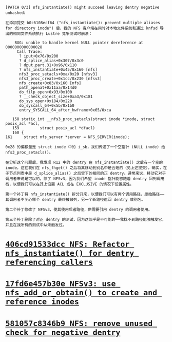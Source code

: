 `[PATCH 0/3] nfs_instantiate() might succeed leaving dentry negative unhashed`:
```
在添加提交 b0c6108ecf64 ("nfs_instantiate(): prevent multiple aliases for directory inode") 后，我的 NFS 客户端在同时对本地文件系统和通过 knfsd 导出的相同文件系统执行 Lustre 竞争测试时崩溃：

    BUG: unable to handle kernel NULL pointer dereference at 0000000000000028
     Call Trace:
      ? iput+0x76/0x200
      ? d_splice_alias+0x307/0x3c0
      ? dput.part.31+0x96/0x110
      ? nfs_instantiate+0x45/0x160 [nfs]
      nfs3_proc_setacls+0xa/0x20 [nfsv3]
      nfs3_proc_create+0x1cc/0x230 [nfsv3]
      nfs_create+0x83/0x160 [nfs]
      path_openat+0x11aa/0x14d0
      do_filp_open+0x93/0x100
      ? __check_object_size+0xa3/0x181
      do_sys_open+0x184/0x220
      do_syscall_64+0x5b/0x1b0
      entry_SYSCALL_64_after_hwframe+0x65/0xca

   158 static int __nfs3_proc_setacls(struct inode *inode, struct posix_acl *acl,
   159         struct posix_acl *dfacl)
   160 {
161     struct nfs_server *server = NFS_SERVER(inode);

0x28 的偏移量是 struct inode 中的 i_sb，我们传递了一个空指针 (NULL inode) 给 nfs3_proc_setacls()。

在分析这个问题后，我发现 R12 中的 dentry 在 nfs_instantiate() 之后有一个空的 inode，这在我们在 nfs_fhget() 之后将其移动到别名中是合理的（见上述提交）。确实，在子节点列表中是 d_splice_alias() 之后留下的相同的正 dentry。通常来说，移动它对于调用者来说是可以的，除了 NFSv3，因为我们希望 inode 指针能够随着 dentry 回到调用栈，以便我们可以在其上设置 ACL 或在 EXCLUSIVE 的情况下设置属性。

第一个补丁将 nfs_instantiate() 拆分开来，以便我们可以有两个调用路径，原始路径——其调用者不关心哪个 dentry 最终被散列，另一个新路径返回 dentry 或别名。

第二个补丁修改了 NFSv3，使其使用后者路径，供需要引用 dentry 的调用者使用。

第三个补丁删除了对正 dentry 的测试，因为这似乎是不可能的——我找不到路径能够触发它，并且在我所有的测试中从未触发过。
```

# [`406cd91533dcc NFS: Refactor nfs_instantiate() for dentry referencing callers`](https://lore.kernel.org/linux-nfs/5f1de77be01d5729bf246dce8e2fd2d8d191c6bb.1568377101.git.bcodding@redhat.com/)



# [`17fd6e457b30e NFSv3: use nfs_add_or_obtain() to create and reference inodes`](https://lore.kernel.org/linux-nfs/157982bc982443f8c675d4269e70da55afa82821.1568377101.git.bcodding@redhat.com/)



# [`581057c8346b9 NFS: remove unused check for negative dentry`](https://lore.kernel.org/linux-nfs/34f99243d118543593cf82d5862065fd037c58e7.1568377101.git.bcodding@redhat.com/)